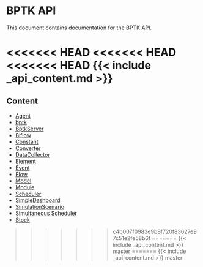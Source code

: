 # BPTK API

This document contains documentation for the BPTK API.

<<<<<<< HEAD
<<<<<<< HEAD
<<<<<<< HEAD
{{< include _api_content.md >}}
=======
## Content

* [Agent](/api/api_agent.md)
* [bptk](/api/api_bptk.md)
* [BptkServer](/api/api_bptk_server.md)
* [Biflow](/api/api_biflow.md)
* [Constant](/api/api_constant.md)
* [Converter](/api/api_converter.md)
* [DataCollector](/api/api_datacollector.md)
* [Element](/api/api_element.md)
* [Event](/api/api_event.md)
* [Flow](/api/api_flow.md)
* [Model](/api/api_model.md)
* [Module](/api/api_module.md)
* [Scheduler](/api/api_scheduler.md)
* [SimpleDashboard](/api/api_simpledashboard.md)
* [SimulationScenario](/api/api_simulation_scenario.md)
* [Simultaneous Scheduler](/api/api_simultaneousScheduler.md)
* [Stock](/api/api_stock.md)
>>>>>>> c4b007f0983e9b9f720f83627e97c51e2fe58b6f
=======
{{< include _api_content.md >}}
>>>>>>> master
=======
{{< include _api_content.md >}}
>>>>>>> master
